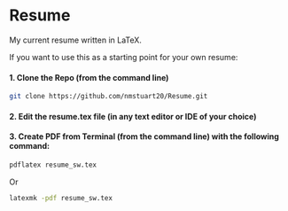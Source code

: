 # Resume
My current resume written in LaTeX.

If you want to use this as a starting point for your own resume:

#### 1. Clone the Repo (from the command line)
```sh
git clone https://github.com/nmstuart20/Resume.git
```

#### 2. Edit the resume.tex file (in any text editor or IDE of your choice)

#### 3. Create PDF from Terminal (from the command line) with the following command:
```sh
pdflatex resume_sw.tex
```
Or
```sh
latexmk -pdf resume_sw.tex
```
